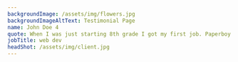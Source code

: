 ```yaml
---
backgroundImage: /assets/img/flowers.jpg
backgroundImageAltText: Testimonial Page
name: John Doe 4
quote: When I was just starting 8th grade I got my first job. Paperboy! Boy, was I excited. At that time I had spent a lot of time actually playing the video official.
jobTitle: web dev
headShot: /assets/img/client.jpg
---
```

